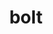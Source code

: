 ---
title: "bolt"
layout: cache
categories: [package, v0.19]
meta: {"versions": ["2.0"], "compilers": ["gcc@=11.1.0", "oneapi@=2022.1.0"], "oss": ["ubuntu20.04"], "platforms": ["linux"], "targets": ["x86_64"], "stacks": ["e4s", "e4s-oneapi"], "num_specs": 2, "num_specs_by_stack": {"e4s": 1, "e4s-oneapi": 1}}
spec_details: [{"hash": "xveiv7nzvg34ihe52s55kco2npfj4wno", "compiler": "gcc@=11.1.0", "versions": ["2.0"], "os": "ubuntu20.04", "platform": "linux", "target": "x86_64", "variants": ["build_system=cmake", "build_type=RelWithDebInfo", "~ipo"], "stacks": ["e4s"], "size": "-", "tarball": "https://binaries.spack.io/releases/v0.19/build_cache/linux-ubuntu20.04-x86_64/gcc-11.1.0/bolt-2.0/linux-ubuntu20.04-x86_64-gcc-11.1.0-bolt-2.0-xveiv7nzvg34ihe52s55kco2npfj4wno.spack"}, {"hash": "w7zmibfg3nktjh6yl34d3ho6b7rimtux", "compiler": "oneapi@=2022.1.0", "versions": ["2.0"], "os": "ubuntu20.04", "platform": "linux", "target": "x86_64", "variants": ["build_system=cmake", "build_type=RelWithDebInfo", "~ipo"], "stacks": ["e4s-oneapi"], "size": "-", "tarball": "https://binaries.spack.io/releases/v0.19/build_cache/linux-ubuntu20.04-x86_64/oneapi-2022.1.0/bolt-2.0/linux-ubuntu20.04-x86_64-oneapi-2022.1.0-bolt-2.0-w7zmibfg3nktjh6yl34d3ho6b7rimtux.spack"}]
---